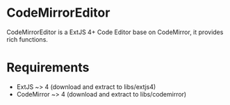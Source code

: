 CodeMirrorEditor
================

CodeMirrorEditor is a ExtJS 4+ Code Editor base on CodeMirror, it provides rich functions.

Requirements
============

* ExtJS ~> 4 (download and extract to libs/extjs4)
* CodeMirror ~> 4 (download and extract to libs/codemirror)
